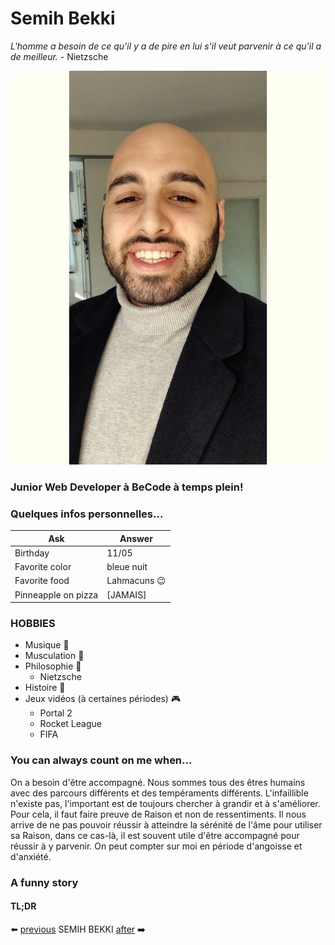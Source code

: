 # Semih Bekki

*L'homme a besoin de ce qu'il y a de pire en lui s'il veut parvenir à ce qu'il a de meilleur.* - Nietzsche

![Ma photo](SB-s.jpg)

### Junior Web Developer à BeCode à temps plein!

### Quelques infos personnelles...

|        Ask          |      Answer      |
|        --           |        --        |
| Birthday            |      11/05       |
| Favorite color      |    bleue nuit    |
| Favorite food       | Lahmacuns :wink: |
| Pinneapple on pizza |     [JAMAIS]     |


### HOBBIES
- Musique :musical_note:
- Musculation :muscle:
- Philosophie :brain:
  - Nietzsche
- Histoire :open_book:
- Jeux vidéos (à certaines périodes) :video_game:
  - Portal 2
  - Rocket League
  - FIFA

### You can always count on me when...
On a besoin d'être accompagné. 
Nous sommes tous des êtres humains avec des parcours différents et des tempéraments différents.
L'infaillible n'existe pas, l'important est de toujours chercher à grandir et à s'améliorer.
Pour cela, il faut faire preuve de Raison et non de ressentiments. 
Il nous arrive de ne pas pouvoir réussir à atteindre la sérénité de l'âme pour utiliser sa Raison, dans ce cas-là, il est souvent utile d'être accompagné pour réussir à y parvenir.
On peut compter sur moi en période d'angoisse et d'anxiété.

### A funny story


#### TL;DR

:arrow_left: [previous](https://github.com/assaleau/markdown-challenge)  SEMIH BEKKI [after](https://github.com/llyllyra/markdown-challenge) :arrow_right:	

